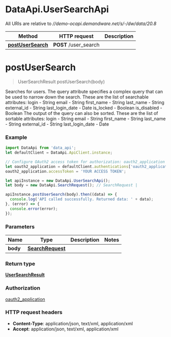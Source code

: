 # DataApi.UserSearchApi

All URIs are relative to *//demo-ocapi.demandware.net/s/-/dw/data/20.8*

Method | HTTP request | Description
------------- | ------------- | -------------
[**postUserSearch**](UserSearchApi.md#postUserSearch) | **POST** /user_search | 

<a name="postUserSearch"></a>
# **postUserSearch**
> UserSearchResult postUserSearch(body)



Searches for users.    The query attribute specifies a complex query that can be used to narrow down the search. These are the list  of searchable attributes:      login - String  email - String  first_name - String  last_name - String  external_id - String  last_login_date - Date  is_locked - Boolean  is_disabled - Boolean     The output of the query can also be sorted. These are the list of sortable attributes:    login - String  email - String  first_name - String  last_name - String  external_id - String  last_login_date - Date  

### Example
```javascript
import DataApi from 'data_api';
let defaultClient = DataApi.ApiClient.instance;

// Configure OAuth2 access token for authorization: oauth2_application
let oauth2_application = defaultClient.authentications['oauth2_application'];
oauth2_application.accessToken = 'YOUR ACCESS TOKEN';

let apiInstance = new DataApi.UserSearchApi();
let body = new DataApi.SearchRequest(); // SearchRequest | 

apiInstance.postUserSearch(body).then((data) => {
  console.log('API called successfully. Returned data: ' + data);
}, (error) => {
  console.error(error);
});

```

### Parameters

Name | Type | Description  | Notes
------------- | ------------- | ------------- | -------------
 **body** | [**SearchRequest**](SearchRequest.md)|  | 

### Return type

[**UserSearchResult**](UserSearchResult.md)

### Authorization

[oauth2_application](../README.md#oauth2_application)

### HTTP request headers

 - **Content-Type**: application/json, text/xml, application/xml
 - **Accept**: application/json, text/xml, application/xml

